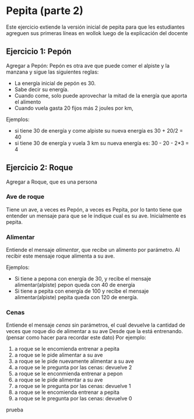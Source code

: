 # Pepita (parte 2)

Este ejercicio extiende la versión inicial de pepita para que les estudiantes agreguen
sus primeras líneas en wollok luego de la explicación del docente

## Ejercicio 1: Pepón

Agregar a Pepón: Pepón es otra ave que puede comer el alpiste y la manzana y sigue las siguientes reglas:

- La energía inicial de pepón es 30.
- Sabe decir su energía. 
- Cuando come, solo puede aprovechar la mitad de la energía que aporta el alimento
- Cuando vuela gasta 20 fijos más 2 joules por km, 

Ejemplos:
- si tiene 30 de energía y come alpiste su nueva energía es 30 + 20/2 = 40 
- si tiene 30 de energía y vuela 3 km su nueva energía es: 30 - 20 - 2*3 = 4


## Ejercicio 2: Roque
Agregar a Roque, que es una persona

### Ave de roque
Tiene un ave, a veces es Pepón, a veces es Pepita, por lo tanto tiene que entender un mensaje para que se le indique cual es su ave. Inicialmente es pepita.

### Alimentar

 Entiende el mensaje *alimentar*, que recibe un alimento por parámetro. Al recibir este mensaje roque alimenta a su ave. 

Ejemplos:
- Si tiene a pepona con energía de 30, y recibe el mensaje alimentar(alpiste) pepon queda con 40 de energía
- Si tiene a pepita con energía de 100 y recibe el mensaje alimentar(alpiste) pepita queda con 120 de energía.

### Cenas
Entiende el mensaje *cenas* sin parámetros, el cual devuelve la cantidad de veces que roque dio de alimentar a su ave
Desde que la está entrenando. (pensar como hacer para recordar este dato)
Por ejemplo:
1. a roque se le encomienda entrenar a pepita
2. a roque se le pide alimentar a su ave
3. a roque se le pide nuevamente alimentar a su ave
4. a roque se le pregunta por las cenas: devuelve 2
5. a roque se le enconmienda  entrenar a pepon
6. a roque se le pide alimentar a su ave
7. a roque se le pregunta por las cenas: devuelve 1
8. a roque se le encomienda entrenar a pepita
9. a roque se le pregunta por las cenas: devuelve 0

prueba